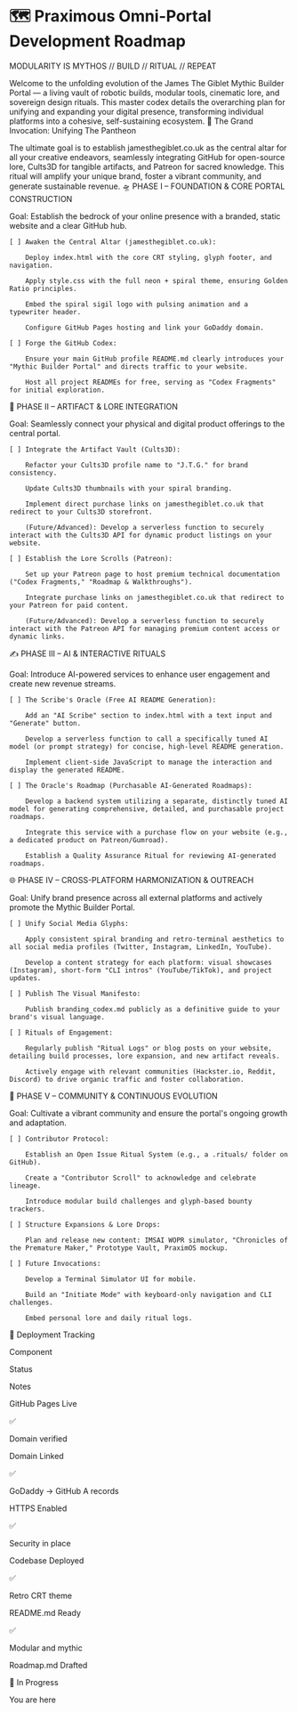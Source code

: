 # 🗺️ Praximous Omni-Portal Development Roadmap

MODULARITY IS MYTHOS // BUILD // RITUAL // REPEAT

Welcome to the unfolding evolution of the James The Giblet Mythic Builder Portal — a living vault of robotic builds, modular tools, cinematic lore, and sovereign design rituals. This master codex details the overarching plan for unifying and expanding your digital presence, transforming individual platforms into a cohesive, self-sustaining ecosystem.
🎯 The Grand Invocation: Unifying The Pantheon

The ultimate goal is to establish jamesthegiblet.co.uk as the central altar for all your creative endeavors, seamlessly integrating GitHub for open-source lore, Cults3D for tangible artifacts, and Patreon for sacred knowledge. This ritual will amplify your unique brand, foster a vibrant community, and generate sustainable revenue.
🛸 PHASE I – FOUNDATION & CORE PORTAL CONSTRUCTION

Goal: Establish the bedrock of your online presence with a branded, static website and a clear GitHub hub.

    [ ] Awaken the Central Altar (jamesthegiblet.co.uk):

        Deploy index.html with the core CRT styling, glyph footer, and navigation.

        Apply style.css with the full neon + spiral theme, ensuring Golden Ratio principles.

        Embed the spiral sigil logo with pulsing animation and a typewriter header.

        Configure GitHub Pages hosting and link your GoDaddy domain.

    [ ] Forge the GitHub Codex:

        Ensure your main GitHub profile README.md clearly introduces your "Mythic Builder Portal" and directs traffic to your website.

        Host all project READMEs for free, serving as "Codex Fragments" for initial exploration.

🔧 PHASE II – ARTIFACT & LORE INTEGRATION

Goal: Seamlessly connect your physical and digital product offerings to the central portal.

    [ ] Integrate the Artifact Vault (Cults3D):

        Refactor your Cults3D profile name to "J.T.G." for brand consistency.

        Update Cults3D thumbnails with your spiral branding.

        Implement direct purchase links on jamesthegiblet.co.uk that redirect to your Cults3D storefront.

        (Future/Advanced): Develop a serverless function to securely interact with the Cults3D API for dynamic product listings on your website.

    [ ] Establish the Lore Scrolls (Patreon):

        Set up your Patreon page to host premium technical documentation ("Codex Fragments," "Roadmap & Walkthroughs").

        Integrate purchase links on jamesthegiblet.co.uk that redirect to your Patreon for paid content.

        (Future/Advanced): Develop a serverless function to securely interact with the Patreon API for managing premium content access or dynamic links.

✍️ PHASE III – AI & INTERACTIVE RITUALS

Goal: Introduce AI-powered services to enhance user engagement and create new revenue streams.

    [ ] The Scribe's Oracle (Free AI README Generation):

        Add an "AI Scribe" section to index.html with a text input and "Generate" button.

        Develop a serverless function to call a specifically tuned AI model (or prompt strategy) for concise, high-level README generation.

        Implement client-side JavaScript to manage the interaction and display the generated README.

    [ ] The Oracle's Roadmap (Purchasable AI-Generated Roadmaps):

        Develop a backend system utilizing a separate, distinctly tuned AI model for generating comprehensive, detailed, and purchasable project roadmaps.

        Integrate this service with a purchase flow on your website (e.g., a dedicated product on Patreon/Gumroad).

        Establish a Quality Assurance Ritual for reviewing AI-generated roadmaps.

🌐 PHASE IV – CROSS-PLATFORM HARMONIZATION & OUTREACH

Goal: Unify brand presence across all external platforms and actively promote the Mythic Builder Portal.

    [ ] Unify Social Media Glyphs:

        Apply consistent spiral branding and retro-terminal aesthetics to all social media profiles (Twitter, Instagram, LinkedIn, YouTube).

        Develop a content strategy for each platform: visual showcases (Instagram), short-form "CLI intros" (YouTube/TikTok), and project updates.

    [ ] Publish The Visual Manifesto:

        Publish branding_codex.md publicly as a definitive guide to your brand's visual language.

    [ ] Rituals of Engagement:

        Regularly publish "Ritual Logs" or blog posts on your website, detailing build processes, lore expansion, and new artifact reveals.

        Actively engage with relevant communities (Hackster.io, Reddit, Discord) to drive organic traffic and foster collaboration.

🤝 PHASE V – COMMUNITY & CONTINUOUS EVOLUTION

Goal: Cultivate a vibrant community and ensure the portal's ongoing growth and adaptation.

    [ ] Contributor Protocol:

        Establish an Open Issue Ritual System (e.g., a .rituals/ folder on GitHub).

        Create a "Contributor Scroll" to acknowledge and celebrate lineage.

        Introduce modular build challenges and glyph-based bounty trackers.

    [ ] Structure Expansions & Lore Drops:

        Plan and release new content: IMSAI WOPR simulator, "Chronicles of the Premature Maker," Prototype Vault, PraximOS mockup.

    [ ] Future Invocations:

        Develop a Terminal Simulator UI for mobile.

        Build an "Initiate Mode" with keyboard-only navigation and CLI challenges.

        Embed personal lore and daily ritual logs.

🔄 Deployment Tracking

Component

Status

Notes

GitHub Pages Live

✅

Domain verified

Domain Linked

✅

GoDaddy → GitHub A records

HTTPS Enabled

✅

Security in place

Codebase Deployed

✅

Retro CRT theme

README.md Ready

✅

Modular and mythic

Roadmap.md Drafted

🧙 In Progress

You are here
